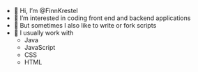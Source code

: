 - 👋 Hi, I’m @FinnKrestel
- 👀 I’m interested in coding front end and backend applications
- 📝 But sometimes I also like to write or fork scripts
- 📜 I usually work with
  - Java
  - JavaScript
  - CSS
  - HTML
